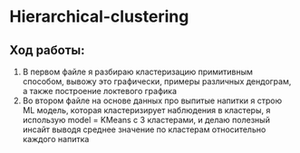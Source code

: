 # Hierarchical-clustering
## Ход работы: 
1. В первом файле я разбираю кластеризацию примитивным способом,
вывожу это графически, примеры различных дендограм, а также построение локтевого графика
2. Во втором файле на основе данных про выпитые напитки я строю ML модель, которая кластеризирует наблюдения в кластеры, я использую model = KMeans с 3 кластерами, и делаю полезный инсайт выводя среднее значение по кластерам относительно каждого напитка
